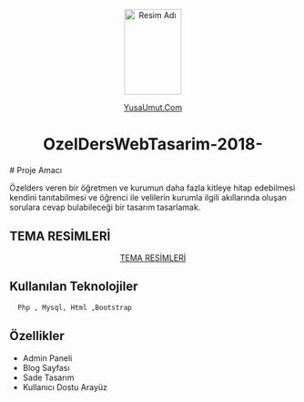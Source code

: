  <p align="center">
     <img src="https://github.com/Umut-jpg/MobileCurrencyApp/assets/77737561/fea3b1b3-5dd5-413b-9ca4-346d0b658057 " alt="Resim Adı" width="100" height="150">
</p>
<p align="center">
  <a href="https://www.yusaumut.com">YusaUmut.Com</a>
</p>

<h1 align="center">OzelDersWebTasarim-2018-</h1>

<div style="margin-bottom: 20px;"></div> 
# Proje Amacı

Özelders veren bir öğretmen ve kurumun daha fazla kitleye hitap
edebilmesi kendini tanıtabilmesi ve öğrenci ile velilerin kurumla ilgili akıllarında oluşan sorulara
cevap bulabileceği bir tasarım tasarlamak.



## TEMA RESİMLERİ

<p align="center">
<a href="https://github.com/Umut-jpg/OzelDersWebTasarim-2018-/blob/main/Tema%20Resimleri.pdf" >TEMA RESİMLERİ </a>
</p>

## Kullanılan Teknolojiler

```bash
  Php , Mysql, Html ,Bootstrap
```

## Özellikler

- Admin Paneli
- Blog Sayfası
- Sade Tasarım
- Kullanıcı Dostu Arayüz



  

